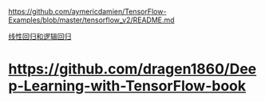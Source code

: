 https://github.com/aymericdamien/TensorFlow-Examples/blob/master/tensorflow_v2/README.md

[线性回归和逻辑回归](https://blog.csdn.net/jiaoyangwm/article/details/81139362)

# https://github.com/dragen1860/Deep-Learning-with-TensorFlow-book
